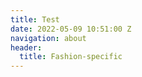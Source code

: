```yaml
---
title: Test
date: 2022-05-09 10:51:00 Z
navigation: about
header:
  title: Fashion-specific
---
```


<script charset="utf-8" type="text/javascript" src="//js.hsforms.net/forms/shell.js"></script>
<script>
  hbspt.forms.create({
	region: "na1",
	portalId: "9442988",
	formId: "d833b04c-593c-4411-92c0-6fb8043f40e2"
});
</script> 